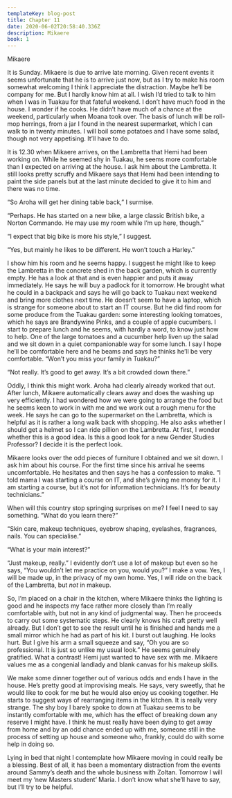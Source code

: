 ```yaml
---
templateKey: blog-post
title: Chapter 11
date: 2020-06-02T20:58:40.336Z
description: Mikaere
book: 1
---
```

Mikaere



It is Sunday. Mikaere is due to arrive late morning. Given recent events it seems unfortunate that he is to arrive just now, but as I try to make his room somewhat welcoming I think I appreciate the distraction. Maybe he’ll be company for me. But I hardly know him at all. I wish I’d tried to talk to him when I was in Tuakau for that fateful weekend. I don’t have much food in the house. I wonder if he cooks. He didn’t have much of a chance at the weekend, particularly when Moana took over. The basis of lunch will be roll-mop herrings, from a jar I found in the nearest supermarket, which I can walk to in twenty minutes. I will boil some potatoes and I have some salad, though not very appetising. It’ll have to do.



It is 12.30 when Mikaere arrives, on the Lambretta that Hemi had been working on. While he seemed shy in Tuakau, he seems more comfortable than I expected on arriving at the house. I ask him about the Lambretta. It still looks pretty scruffy and Mikaere says that Hemi had been intending to paint the side panels but at the last minute decided to give it to him and there was no time.



“So Aroha will get her dining table back,” I surmise.



“Perhaps. He has started on a new bike, a large classic British bike, a Norton Commando. He may use my room while I’m up here, though.”



“I expect that big bike is more his style,” I suggest.



“Yes, but mainly he likes to be different. He won’t touch a Harley.”



I show him his room and he seems happy. I suggest he might like to keep the Lambretta in the concrete shed in the back garden, which is currently empty. He has a look at that and is even happier and puts it away immediately. He says he will buy a padlock for it tomorrow. He brought what he could in a backpack and says he will go back to Tuakau next weekend and bring more clothes next time. He doesn’t seem to have a laptop, which is strange for someone about to start an IT course. But he did find room for some produce from the Tuakau garden: some interesting looking tomatoes, which he says are Brandywine Pinks, and a couple of apple cucumbers. I start to prepare lunch and he seems, with hardly a word, to know just how to help. One of the large tomatoes and a cucumber help liven up the salad and we sit down in a quiet companionable way for some lunch. I say I hope he’ll be comfortable here and he beams and says he thinks he’ll be very comfortable. “Won’t you miss your family in Tuakau?”



“Not really. It’s good to get away. It’s a bit crowded down there.”



Oddly, I think this might work. Aroha had clearly already worked that out. After lunch, Mikaere automatically clears away and does the washing up very efficiently. I had wondered how we were going to arrange the food but he seems keen to work in with me and we work out a rough menu for the week. He says he can go to the supermarket on the Lambretta, which is helpful as it is rather a long walk back with shopping. He also asks whether I should get a helmet so I can ride pillion on the Lambretta. At first, I wonder whether this is a good idea. Is this a good look for a new Gender Studies Professor? I decide it is the perfect look.



Mikaere looks over the odd pieces of furniture I obtained and we sit down. I ask him about his course. For the first time since his arrival he seems uncomfortable. He hesitates and then says he has a confession to make. “I told mama I was starting a course on IT, and she’s giving me money for it. I am starting a course, but it’s not for information technicians. It’s for beauty technicians.”



When will this country stop springing surprises on me? I feel I need to say something. “What do you learn there?”



“Skin care, makeup techniques, eyebrow shaping, eyelashes, fragrances, nails. You can specialise.”



“What is your main interest?”



“Just makeup, really.” I evidently don’t use a lot of makeup but even so he says, “You wouldn’t let me practice on you, would you?” I make a vow. Yes, I will be made up, in the privacy of my own home. Yes, I will ride on the back of the Lambretta, but *not* in makeup.



So, I’m placed on a chair in the kitchen, where Mikaere thinks the lighting is good and he inspects my face rather more closely than I’m really comfortable with, but not in any kind of judgmental way. Then he proceeds to carry out some systematic steps. He clearly knows his craft pretty well already. But I don’t get to see the result until he is finished and hands me a small mirror which he had as part of his kit. I burst out laughing. He looks hurt. But I give his arm a small squeeze and say, “Oh you are so professional. It is just so unlike my usual look.” He seems genuinely gratified. What a contrast! Hemi just wanted to have sex with me. Mikaere values me as a congenial landlady and blank canvas for his makeup skills.



We make some dinner together out of various odds and ends I have in the house. He’s pretty good at improvising meals. He says, very sweetly, that he would like to cook for me but he would also enjoy us cooking together. He starts to suggest ways of rearranging items in the kitchen. It is really very strange. The shy boy I barely spoke to down at Tuakau seems to be instantly comfortable with me, which has the effect of breaking down any reserve I might have. I think he must really have been dying to get away from home and by an odd chance ended up with me, someone still in the process of setting up house and someone who, frankly, could do with some help in doing so.



Lying in bed that night I contemplate how Mikaere moving in could really be a blessing. Best of all, it has been a momentary distraction from the events around Sammy’s death and the whole business with Zoltan. Tomorrow I will meet my ‘new Masters student’ Maria. I don’t know what she’ll have to say, but I’ll try to be helpful.